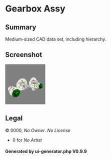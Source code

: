 # Gearbox Assy

## Summary

Medium-sized CAD data set, including hierarchy.

## Screenshot

![screenshot](screenshot/screenshot.png)

## Legal

&copy; 0000, _No Owner_. _No License_

 - 0 for _No Artist_

#### Generated by ui-generator.php V0.9.9